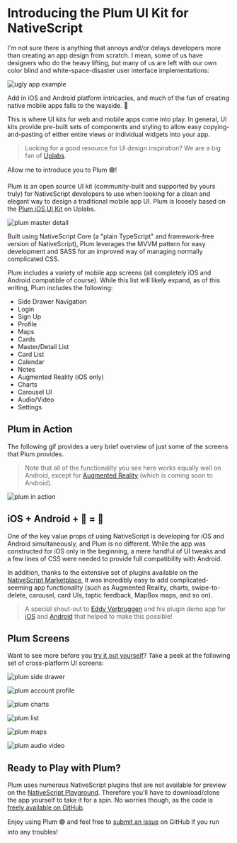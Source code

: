 # Introducing the Plum UI Kit for NativeScript

I'm not sure there is anything that annoys and/or delays developers more than creating an app design from scratch. I mean, some of us have designers who do the heavy lifting, but many of us are left with our own color blind and white-space-disaster user interface implementations:

![ugly app example](ugly-app.png)

Add in iOS and Android platform intricacies, and much of the fun of creating native mobile apps falls to the wayside. 🙁

This is where UI kits for web and mobile apps come into play. In general, UI kits provide pre-built sets of components and styling to allow easy copying-and-pasting of either entire views or individual widgets into your app.

> Looking for a good resource for UI design inspiration? We are a big fan of [Uplabs](https://www.uplabs.com/).

Allow me to introduce you to Plum 🟣!

Plum is an open source UI kit (community-built and supported by yours truly) for NativeScript developers to use when looking for a clean and elegant way to design a traditional mobile app UI. Plum is loosely based on the [Plum iOS UI Kit](https://www.uplabs.com/posts/plum-ios-ui-kit-kit) on Uplabs.

![plum master detail](plum-masterdetail.png)

Built using NativeScript Core (a "plain TypeScript" and framework-free version of NativeScript), Plum leverages the MVVM pattern for easy development and SASS for an improved way of managing normally complicated CSS.

Plum includes a variety of mobile app screens (all completely iOS and Android compatible of course). While this list will likely expand, as of this writing, Plum includes the following:

- Side Drawer Navigation
- Login
- Sign Up
- Profile
- Maps
- Cards
- Master/Detail List
- Card List
- Calendar
- Notes
- Augmented Reality (iOS only)
- Charts
- Carousel UI
- Audio/Video
- Settings

## Plum in Action

The following gif provides a very brief overview of just some of the screens that Plum provides.

> Note that all of the functionality you see here works equally well on Android, except for [Augmented Reality](https://www.nativescript.org/blog/getting-started-with-augmented-reality-in-nativescript) (which is coming soon to Android).

![plum in action](plum-demo.gif)

## iOS + Android + 🔌 = 💓

One of the key value props of using NativeScript is developing for iOS and Android simultaneously, and Plum is no different. While the app was constructed for iOS only in the beginning, a mere handful of UI tweaks and a few lines of CSS were needed to provide full compatibility with Android.

In addition, thanks to the extensive set of plugins available on the [NativeScript Marketplace](https://market.nativescript.org/), it was incredibly easy to add complicated-seeming app functionality (such as Augmented Reality, charts, swipe-to-delete, carousel, card UIs, taptic feedback, MapBox maps, and so on).

> A special shout-out to [Eddy Verbruggen](https://twitter.com/eddyverbruggen) and his plugin demo app for [iOS](https://itunes.apple.com/us/app/plugins/id1281334006?mt=8) and [Android](https://play.google.com/store/apps/details?id=org.nativescript.pluginshowcase) that helped to make this possible!

## Plum Screens

Want to see more before you [try it out yourself](https://github.com/rdlauer/plum)? Take a peek at the following set of cross-platform UI screens:

![plum side drawer](plum-drawer.png)

![plum account profile](plum-account.png)

![plum charts](plum-chart.png)

![plum list](plum-list.png)

![plum maps](plum-maps.png)

![plum audio video](plum-audio-video.png)

## Ready to Play with Plum?

Plum uses numerous NativeScript plugins that are not available for preview on the [NativeScript Playground](https://play.nativescript.org/). Therefore  you'll have to download/clone the app yourself to take it for a spin. No worries though, as the code is [freely available on GitHub](https://github.com/rdlauer/plum).

Enjoy using Plum 🟣 and feel free to [submit an issue](https://github.com/rdlauer/plum/issues) on GitHub if you run into any troubles!